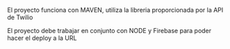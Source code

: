 El proyecto funciona con MAVEN, utiliza la libreria proporcionada por la API de Twilio

El proyecto debe trabajar en conjunto con NODE y Firebase para poder hacer el deploy a la URL
